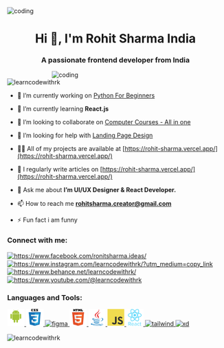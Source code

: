 <img align="center" alt="coding" width="1200" src="https://res.cloudinary.com/learncodewithrk/image/upload/v1681989910/Banner/banner_cfjp34.jpg">
<h1 align="center">Hi 👋, I'm Rohit Sharma India</h1>
<h3 align="center">A passionate frontend developer from India</h3>

<img align="right" alt="coding" width="400" src="https://cdn.pixabay.com/animation/2022/11/10/13/22/13-22-56-246_512.gif">

<p align="left"> <img src="https://komarev.com/ghpvc/?username=learncodewithrk&label=Profile%20views&color=0e75b6&style=flat" alt="learncodewithrk" /> </p>

- 🔭 I’m currently working on [Python For Beginners](https://play.google.com/store/apps/details?id=com.amulyasamajkalyan.pythonprogrammingexamples)

- 🌱 I’m currently learning **React.js**

- 👯 I’m looking to collaborate on [Computer Courses - All in one](https://play.google.com/store/apps/details?id=in.lanistaeducation.computerscience)

- 🤝 I’m looking for help with [Landing Page Design](https://www.behance.net/learncodewithrk/)

- 👨‍💻 All of my projects are available at [https://rohit-sharma.vercel.app/](https://rohit-sharma.vercel.app/)

- 📝 I regularly write articles on [https://rohit-sharma.vercel.app/](https://rohit-sharma.vercel.app/)

- 💬 Ask me about **I’m UI/UX Designer & React Developer.**

- 📫 How to reach me **rohitsharma.creator@gmail.com**

- ⚡ Fun fact i am funny

<h3 align="left">Connect with me:</h3>
<p align="left">


<a href="https://www.facebook.com/Ronitsharma.ideas/" target="blank"><img align="center" src="https://raw.githubusercontent.com/rahuldkjain/github-profile-readme-generator/master/src/images/icons/Social/facebook.svg" alt="https://www.facebook.com/ronitsharma.ideas/" height="30" width="40" /></a>
<a href="https://instagram.com/https://www.instagram.com/learncodewithrk/?utm_medium=copy_link" target="blank"><img align="center" src="https://raw.githubusercontent.com/rahuldkjain/github-profile-readme-generator/master/src/images/icons/Social/instagram.svg" alt="https://www.instagram.com/learncodewithrk/?utm_medium=copy_link" height="30" width="40" /></a>
<a href="https://www.behance.net/https://www.behance.net/learncodewithrk/" target="blank"><img align="center" src="https://raw.githubusercontent.com/rahuldkjain/github-profile-readme-generator/master/src/images/icons/Social/behance.svg" alt="https://www.behance.net/learncodewithrk/" height="30" width="40" /></a>
<a href="https://www.youtube.com/c/https://www.youtube.com/@learncodewithrk" target="blank"><img align="center" src="https://raw.githubusercontent.com/rahuldkjain/github-profile-readme-generator/master/src/images/icons/Social/youtube.svg" alt="https://www.youtube.com/@learncodewithrk" height="30" width="40" /></a>
</p>

<h3 align="left">Languages and Tools:</h3>
<p align="left"> <a href="https://developer.android.com" target="_blank" rel="noreferrer"> <img src="https://raw.githubusercontent.com/devicons/devicon/master/icons/android/android-original-wordmark.svg" alt="android" width="40" height="40"/> </a> <a href="https://www.w3schools.com/css/" target="_blank" rel="noreferrer"> <img src="https://raw.githubusercontent.com/devicons/devicon/master/icons/css3/css3-original-wordmark.svg" alt="css3" width="40" height="40"/> </a> <a href="https://www.figma.com/" target="_blank" rel="noreferrer"> <img src="https://www.vectorlogo.zone/logos/figma/figma-icon.svg" alt="figma" width="40" height="40"/> </a> <a href="https://www.w3.org/html/" target="_blank" rel="noreferrer"> <img src="https://raw.githubusercontent.com/devicons/devicon/master/icons/html5/html5-original-wordmark.svg" alt="html5" width="40" height="40"/> </a> <a href="https://www.java.com" target="_blank" rel="noreferrer"> <img src="https://raw.githubusercontent.com/devicons/devicon/master/icons/java/java-original.svg" alt="java" width="40" height="40"/> </a> <a href="https://developer.mozilla.org/en-US/docs/Web/JavaScript" target="_blank" rel="noreferrer"> <img src="https://raw.githubusercontent.com/devicons/devicon/master/icons/javascript/javascript-original.svg" alt="javascript" width="40" height="40"/> </a> <a href="https://reactjs.org/" target="_blank" rel="noreferrer"> <img src="https://raw.githubusercontent.com/devicons/devicon/master/icons/react/react-original-wordmark.svg" alt="react" width="40" height="40"/> </a> <a href="https://tailwindcss.com/" target="_blank" rel="noreferrer"> <img src="https://www.vectorlogo.zone/logos/tailwindcss/tailwindcss-icon.svg" alt="tailwind" width="40" height="40"/> </a> <a href="https://www.adobe.com/products/xd.html" target="_blank" rel="noreferrer"> <img src="https://cdn.worldvectorlogo.com/logos/adobe-xd.svg" alt="xd" width="40" height="40"/> </a> </p>

<p><img align="center" src="https://github-readme-streak-stats.herokuapp.com/?user=learncodewithrk&" alt="learncodewithrk" /></p>


